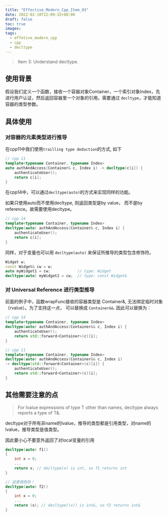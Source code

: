 ```yaml
---
title: "Effective_Modern_Cpp_Item_03"
date: 2022-02-10T12:09:32+08:00
draft: false
toc: true
images:
tags: 
  - effetive_modern_cpp
  - cpp
  - decltype
---
```


> Item 3: Understand decltype.

## 使用背景

假设我们定义一个函数，接收一个容器对象Container，一个索引对象Index，先进行用户认证，然后返回容器里一个对象的引用。需要通过 `decltype`，才能知道容器的类型参数。

## 具体使用
### 对容器的元素类型进行推导
在cpp11中我们使用`trailling type deduction`的方式, 如下

```cpp
// cpp 11
template<typename Container, typename Index>
auto authAndAccess(Container& c, Index i) -> decltype(c[i]) {
    authenticateUser();
    return c[i];
}
```
在cpp14中，可以通过`decltype(auto)`的方式来实现同样的功能。  

如果只使用auto而不使用decltype, 则返回类型是by value， 而不是by reference。故需要使用decltype。

```cpp
// cpp 14
template<typename Container, typename Index>
decltype(auto) authAndAccess(Container& c, Index i) {
    authenticateUser();
    return c[i];
}
```

同样，对于变量也可以用 `decltype(auto)` 来保证所推导的类型包含修饰符。

```cpp
Widget w;
const Widget& cw = w;
auto myWidget1 = cw;            // type: Widget
decltype(auto) myWidget2 = cw;  // type: const Widget&
```

### 对 Universal Reference 进行类型推导
前面的例子中，函数wrapFunc接收的容器类型是 Container&, 无法绑定临时对象（rvalue）。为了支持这一点， 可以替换成 `Container&&`.
因此可以替换为：
```cpp
// cpp 14
template<typename Container, typename Index>
decltype(auto) authAndAccess(Container&& c, Index i) {
    authenticateUser();
    return std::forward<Container>(c)[i];
}

// cpp 11
template<typename Container, typename Index>
decltype(auto) authAndAccess(Container&& c, Index i)
-> decltype(std::forward<Container>(c)[i]) {
    authenticateUser();
    return std::forward<Container>(c)[i];
}
```

## 其他需要注意的点
> For lvalue expressions of type T other than names, decltype always reports a
type of T&.

decltype对于所有非name的lvalue，推导的类型都是引用类型，对name的lvalue，推导类型是值类型。

因此要小心不要意外返回了对local变量的引用
```cpp
decltype(auto) f1()
{
    int x = 0;
    ...
    return x; // decltype(x) is int, so f1 returns int
}

// 这里很危险！
decltype(auto) f2()
{
    int x = 0;
    ...
    return (x); // decltype((x)) is int&, so f2 returns int&
}

```
